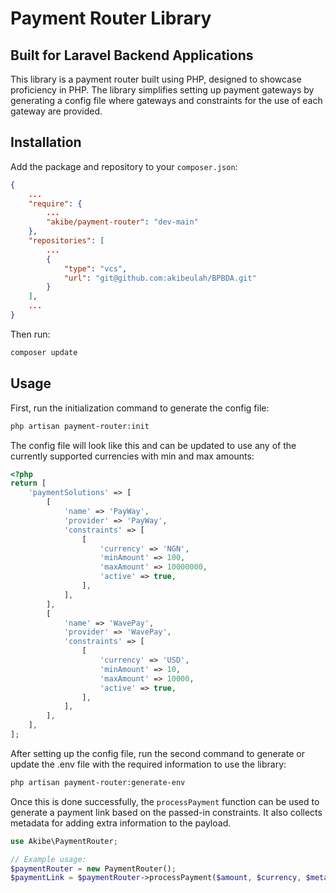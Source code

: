 # Payment Router Library
## Built for Laravel Backend Applications

This library is a payment router built using PHP, designed to showcase proficiency in PHP. The library simplifies setting up payment gateways by generating a config file where gateways and constraints for the use of each gateway are provided.

## Installation

Add the package and repository to your `composer.json`:

```json
{
    ...
    "require": {
        ...
        "akibe/payment-router": "dev-main"
    },
    "repositories": [
        ...
        {
            "type": "vcs",
            "url": "git@github.com:akibeulah/BPBDA.git"
        }
    ],
    ...
}
```

Then run:

```bash
composer update
```

## Usage

First, run the initialization command to generate the config file:

```bash
php artisan payment-router:init
```

The config file will look like this and can be updated to use any of the currently supported currencies with min and max amounts:

```php
<?php
return [
    'paymentSolutions' => [
        [
            'name' => 'PayWay',
            'provider' => 'PayWay',
            'constraints' => [
                [
                    'currency' => 'NGN',
                    'minAmount' => 100,
                    'maxAmount' => 10000000,
                    'active' => true,
                ],
            ],
        ],
        [
            'name' => 'WavePay',
            'provider' => 'WavePay',
            'constraints' => [
                [
                    'currency' => 'USD',
                    'minAmount' => 10,
                    'maxAmount' => 10000,
                    'active' => true,
                ],
            ],
        ],
    ],
];
```

After setting up the config file, run the second command to generate or update the .env file with the required information to use the library:

```bash
php artisan payment-router:generate-env
```

Once this is done successfully, the `processPayment` function can be used to generate a payment link based on the passed-in constraints. It also collects metadata for adding extra information to the payload.

```php
use Akibe\PaymentRouter;

// Example usage:
$paymentRouter = new PaymentRouter();
$paymentLink = $paymentRouter->processPayment($amount, $currency, $metadata);
```